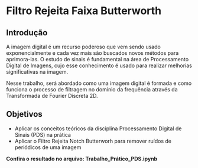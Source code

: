 # Filtro Rejeita Faixa Butterworth

## Introdução
A imagem digital é um recurso poderoso que vem sendo usado exponencialmente e cada vez mais são buscados novos métodos para aprimora-las. O estudo de sinais é fundamental na área de Processamento Digital de Imagens, cujo esse conhecimento é usado para realizar melhorias significativas na imagem.

Nesse trabalho, será abordado como uma imagem digital é formada e como funciona o processo de filtragem no domínio da frequência através da Transformada de Fourier Discreta 2D.

## Objetivos
* Aplicar os conceitos teóricos da disciplina Processamento Digital de Sinais (PDS) na prática
* Aplicar o Filtro Rejeita Notch Butterworh para remover ruídos de periódicos de uma imagem


**Confira o resultado no arquivo: Trabalho_Prático_PDS.ipynb**
